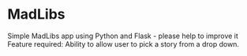 # MadLibs
Simple MadLibs app using Python and Flask - please help to improve it
Feature required: Ability to allow user to pick a story from a drop down.
